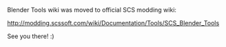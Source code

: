 Blender Tools wiki was moved to official SCS modding wiki:

http://modding.scssoft.com/wiki/Documentation/Tools/SCS_Blender_Tools

See you there! :)